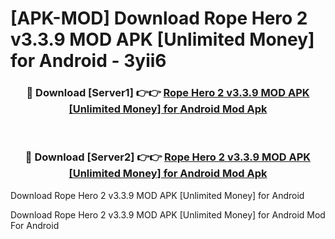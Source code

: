 # [APK-MOD] Download Rope Hero 2 v3.3.9 MOD APK [Unlimited Money] for Android - 3yii6


<div align="center">
<h3>🔴 Download [Server1] 👉👉 <a href="https://apk-comot.site?title=Rope_Hero_2_v3.3.9_MOD_APK_[Unlimited_Money]_for_Android">Rope Hero 2 v3.3.9 MOD APK [Unlimited Money] for Android Mod Apk</a></h3><br>
<h3>🔴 Download [Server2] 👉👉 <a href="https://apk-comot.site?title=Rope_Hero_2_v3.3.9_MOD_APK_[Unlimited_Money]_for_Android">Rope Hero 2 v3.3.9 MOD APK [Unlimited Money] for Android Mod Apk</a></h3>
</div>



Download Rope Hero 2 v3.3.9 MOD APK [Unlimited Money] for Android 

Download Rope Hero 2 v3.3.9 MOD APK [Unlimited Money] for Android Mod For Android